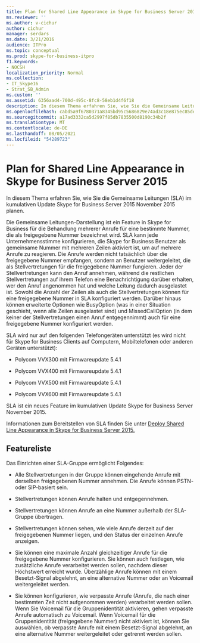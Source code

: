 ```yaml
---
title: Plan for Shared Line Appearance in Skype for Business Server 2015
ms.reviewer: ''
ms.author: v-cichur
author: cichur
manager: serdars
ms.date: 3/21/2016
audience: ITPro
ms.topic: conceptual
ms.prod: skype-for-business-itpro
f1.keywords:
- NOCSH
localization_priority: Normal
ms.collection:
- IT_Skype16
- Strat_SB_Admin
ms.custom: ''
ms.assetid: 6356aad4-700d-495c-8fc8-58eb1d4f6f18
description: In diesem Thema erfahren Sie, wie Sie die Gemeinsame Leitungen (SLA) im kumulativen Update Skype for Business Server 2015 November 2015 planen.
ms.openlocfilehash: cabd5a9f6780371a8345bd95c5686829e74ad3c18e875ec85decf6ab0ca2f789
ms.sourcegitcommit: a17ad3332ca5d2997f85db7835500d8190c34b2f
ms.translationtype: MT
ms.contentlocale: de-DE
ms.lasthandoff: 08/05/2021
ms.locfileid: "54289723"
---
```

# <a name="plan-for-shared-line-appearance-in-skype-for-business-server-2015"></a>Plan for Shared Line Appearance in Skype for Business Server 2015
 
In diesem Thema erfahren Sie, wie Sie die Gemeinsame Leitungen (SLA) im kumulativen Update Skype for Business Server 2015 November 2015 planen. 
  
Die Gemeinsame Leitungen-Darstellung ist ein Feature in Skype for Business für die Behandlung mehrerer Anrufe für eine bestimmte Nummer, die als freigegebene Nummer bezeichnet wird. SLA kann jede Unternehmensstimme konfigurieren, die Skype for Business Benutzer als gemeinsame Nummer mit mehreren Zeilen aktiviert ist, um auf mehrere Anrufe zu reagieren. Die Anrufe werden nicht tatsächlich über die freigegebene Nummer empfangen, sondern an Benutzer weitergeleitet, die als Stellvertretungen für die freigegebene Nummer fungieren. Jeder der Stellvertretungen kann den Anruf annehmen, während die restlichen Stellvertretungen auf ihrem Telefon eine Benachrichtigung darüber erhalten, wer den Anruf angenommen hat und welche Leitung dadurch ausgelastet ist. Sowohl die Anzahl der Zeilen als auch die Stellvertretungen können für eine freigegebene Nummer in SLA konfiguriert werden. Darüber hinaus können erweiterte Optionen wie BusyOption (was in einer Situation geschieht, wenn alle Zeilen ausgelastet sind) und MissedCallOption (in dem keiner der Stellvertretungen einen Anruf entgegennimmt) auch für eine freigegebene Nummer konfiguriert werden.
  
SLA wird nur auf den folgenden Telefongeräten unterstützt (es wird nicht für Skype for Business Clients auf Computern, Mobiltelefonen oder anderen Geräten unterstützt): 
  
- Polycom VVX300 mit Firmwareupdate 5.4.1
    
- Polycom VVX400 mit Firmwareupdate 5.4.1
    
- Polycom VVX500 mit Firmwareupdate 5.4.1
    
- Polycom VVX600 mit Firmwareupdate 5.4.1
    
SLA ist ein neues Feature im kumulativen Update Skype for Business Server November 2015. 
  
Informationen zum Bereitstellen von SLA finden Sie unter [Deploy Shared Line Appearance in Skype for Business Server 2015.](../../deploy/deploy-enterprise-voice/deploy-shared-line-appearance.md)
  
## <a name="feature-list"></a>Featureliste

Das Einrichten einer SLA-Gruppe ermöglicht Folgendes:
  
- Alle Stellvertretungen in der Gruppe können eingehende Anrufe mit derselben freigegebenen Nummer annehmen. Die Anrufe können PSTN- oder SIP-basiert sein.
    
- Stellvertretungen können Anrufe halten und entgegennehmen.
    
- Stellvertretungen können Anrufe an eine Nummer außerhalb der SLA-Gruppe übertragen.
    
- Stellvertretungen können sehen, wie viele Anrufe derzeit auf der freigegebenen Nummer liegen, und den Status der einzelnen Anrufe anzeigen.
    
- Sie können eine maximale Anzahl gleichzeitiger Anrufe für die freigegebene Nummer konfigurieren. Sie können auch festlegen, wie zusätzliche Anrufe verarbeitet werden sollen, nachdem dieser Höchstwert erreicht wurde. Überzählige Anrufe können mit einem Besetzt-Signal abgelehnt, an eine alternative Nummer oder an Voicemail weitergeleitet werden.
    
- Sie können konfigurieren, wie verpasste Anrufe (Anrufe, die nach einer bestimmten Zeit nicht aufgenommen werden) verarbeitet werden sollen. Wenn Sie Voicemail für die Gruppenidentität aktivieren, gehen verpasste Anrufe automatisch zu Voicemail. Wenn Voicemail für die Gruppenidentität (freigegebene Nummer) nicht aktiviert ist, können Sie auswählen, ob verpasste Anrufe mit einem Besetzt-Signal abgelehnt, an eine alternative Nummer weitergeleitet oder getrennt werden sollen.
    

